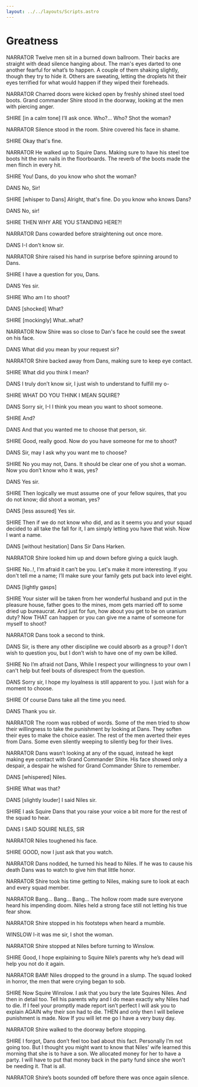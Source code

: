 ```yaml
---
layout: ../../layouts/Scripts.astro
---
```


# Greatness

NARRATOR
Twelve men sit in a burned down ballroom. Their backs are straight with dead silence hanging about. The man's eyes darted to one another fearful for what’s to happen. A couple of them shaking slightly, though they try to hide it. Others are sweating, letting the droplets hit their eyes terrified for what would happen if they wiped their foreheads. 

NARRATOR
Charred doors were kicked open by freshly shined steel toed boots. Grand commander Shire stood in the doorway, looking at the men with piercing anger. 

SHIRE
[in a calm tone]
I’ll ask once. 
Who?... Who? Shot the woman?

NARRATOR
Silence stood in the room. Shire covered his face in shame.

SHIRE
Okay that's fine.

NARRATOR
He walked up to Squire Dans. Making sure to have his steel toe boots hit the iron nails in the floorboards. The reverb of the boots made the men flinch in every hit. 

SHIRE
You! Dans, do you know who shot the woman?

DANS
No, Sir!

SHIRE
[whisper to Dans]
Alright, that's fine. Do you know who knows Dans?
 
DANS
No, sir!

SHIRE
THEN WHY ARE YOU STANDING HERE?!

NARRATOR
Dans cowarded before straightening out once more. 

DANS
I-I don’t know sir.

NARRATOR
Shire raised his hand in surprise before spinning around to Dans. 

SHIRE
I have a question for you, Dans.

DANS
Yes sir.

SHIRE
Who am I to shoot?

DANS
[shocked]
What?

SHIRE
[mockingly]
What..what?

NARRATOR
Now Shire was so close to Dan's face he could see the sweat on his face. 

DANS
What did you mean by your request sir?

NARRATOR
Shire backed away from Dans, making sure to keep eye contact. 

SHIRE
What did you think I mean?

DANS
I truly don’t know sir, I just wish to understand to fulfill my o-

SHIRE
WHAT DO YOU THINK I MEAN SQUIRE?

DANS
Sorry sir, I-I I think you mean you want to shoot someone.

SHIRE
And?

DANS
And that you wanted me to choose that person, sir. 

SHIRE
Good, really good. Now do you have someone for me to shoot?

DANS
Sir, may I ask why you want me to choose?

SHIRE
No you may not, Dans. It should be clear one of you shot a woman. Now you don’t know who it was, yes?

DANS
Yes sir.

SHIRE
Then logically we must assume one of your fellow squires, that you do not know; did shoot a woman, yes?

DANS
[less assured]
Yes sir.

SHIRE
Then if we do not know who did, and as it seems you and your squad decided to all take the fall for it, I am simply letting you have that wish. Now I want a name.

DANS
[without hesitation]
Dans Sir Dans Harken.

NARRATOR
Shire looked him up and down before giving a quick laugh. 

SHIRE
No..!, I’m afraid it can’t be you. Let's make it more interesting. If you don't tell me a name; I’ll make sure your family gets put back into level eight.

DANS
[lightly gasps]

SHIRE
Your sister will be taken from her wonderful husband and put in the pleasure house, father goes to the mines, mom gets married off to some dried up bureaucrat. And just for fun, how about you get to be on uranium duty? Now THAT can happen or you can give me a name of someone for myself to shoot?

NARRATOR
Dans took a second to think. 

DANS
Sir, is there any other discipline we could absorb as a group? I don’t wish to question you, but I don’t wish to have one of my own be killed.

SHIRE
No I’m afraid not Dans, While I respect your willingness to your own I can't help but feel bouts of disrespect from the question.

DANS
Sorry sir, I hope my loyalness is still apparent to you. I just wish for a moment to choose.

SHIRE
Of course Dans take all the time you need.

DANS
Thank you sir.

NARRATOR
The room was robbed of words. Some of the men tried to show their willingness to take the punishment by looking at Dans. They soften their eyes to make the choice easier. The rest of the men averted their eyes from Dans.  Some even silently weeping to silently beg for their lives. 


NARRATOR
Dans wasn’t looking at any of the squad, instead he kept making eye contact with Grand Commander Shire. His face showed only a despair, a despair he wished for Grand Commander Shire to remember.

DANS
[whispered]
Niles.

SHIRE
What was that? 

DANS
[slightly louder]
I said Niles sir.

SHIRE
I ask Squire Dans that you raise your voice a bit more for the rest of the squad to hear.

DANS
I SAID SQUIRE NILES, SIR

NARRATOR
Niles toughened his face.

SHIRE
GOOD, now I just ask that you watch.

NARRATOR
Dans nodded, he turned his head to Niles. If he was to cause his death Dans was to watch to give him that little honor. 

NARRATOR
Shire took his time getting to Niles, making sure to look at each and every squad member. 

NARRATOR
Bang… Bang… Bang… The hollow room made sure everyone heard his impending doom. Niles held a strong face still not letting his true fear show. 

NARRATOR
Shire stopped in his footsteps when heard a mumble. 


WINSLOW
I-it was me sir, I shot the woman.

NARRATOR
Shire stopped at Niles before turning to Winslow. 

SHIRE
Good, I hope explaining to Squire Nile’s parents why he’s dead will help you not do it again.

NARRATOR
BAM! Niles dropped to the ground in a slump. The squad looked in horror, the men that were crying began to sob. 

SHIRE
Now Squire Winslow. I ask that you bury the late Squires Niles. And then in detail too. Tell his parents why and I do mean exactly why Niles had to die. If I feel your promptly made report isn’t perfect I will ask you to explain AGAIN why their son had to die. THEN and only then I will believe punishment is made.  Now If you will let me go I have a very busy day.

NARRATOR
Shire walked to the doorway before stopping. 

SHIRE
I forgot, Dans don’t feel too bad about this fact. Personally I’m not going too. But I thought you might want to know that Niles' wife learned this morning that she is to have a son. We allocated money for her to have a party. I will have to put that money back in the party fund since she won't be needing it. That is all.

NARRATOR
Shire’s boots sounded off before there was once again silence. 